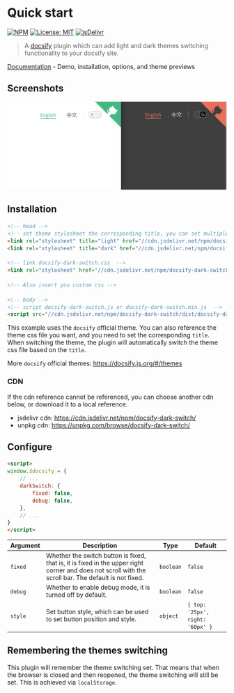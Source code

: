 # Quick start

[![NPM](https://img.shields.io/npm/v/docsify-dark-switch.svg?style=flat-square)](https://www.npmjs.com/package/docsify-dark-switch)
[![License: MIT](https://img.shields.io/badge/License-MIT-yellow.svg?style=flat-square)](https://github.com/markz-demo/docsify-dark-switch/blob/main/LICENSE)
[![jsDelivr](https://data.jsdelivr.com/v1/package/npm/docsify-dark-switch/badge)](https://www.jsdelivr.com/package/npm/docsify-dark-switch)

> A [docsify](https://docsify.js.org) plugin which can add light and dark themes switching functionality to your docsify site.

[Documentation](https://markz-demo.github.io/docsify-dark-switch) - Demo, installation, options, and theme previews

## Screenshots

![](images/image.png)

## Installation

```html
<!-- head -->
<!-- set theme stylesheet the corresponding title, you can set multiple  -->
<link rel="stylesheet" title="light" href="//cdn.jsdelivr.net/npm/docsify/themes/vue.css">
<link rel="stylesheet" title="dark" href="//cdn.jsdelivr.net/npm/docsify/themes/dark.css">

<!-- link docsify-dark-switch.css  -->
<link rel="stylesheet" href="//cdn.jsdelivr.net/npm/docsify-dark-switch/dist/docsify-dark-switch.css">

<!-- Also insert you custom css -->

<!-- body -->
<!-- script docsify-dark-switch.js or docsify-dark-switch.min.js  -->
<script src="//cdn.jsdelivr.net/npm/docsify-dark-switch/dist/docsify-dark-switch.min.js"></script>
```

This example uses the `docsify` official theme. You can also reference the theme css file you want, and you need to set the corresponding `title`. When switching the theme, the plugin will automatically switch the theme css file based on the `title`.

More `docsify` official themes: https://docsify.js.org/#/themes

### CDN

If the cdn reference cannot be referenced, you can choose another cdn below, or download it to a local reference.

- jsdelivr cdn: https://cdn.jsdelivr.net/npm/docsify-dark-switch/
- unpkg cdn: https://unpkg.com/browse/docsify-dark-switch/

## Configure

```html
<script>
window.$docsify = {
    // ...
    darkSwitch: {
        fixed: false,
        debug: false,
    },
    // ...
}
</script>
```

| Argument | Description                                                                                                                                           | Type      | Default                          |
| -------- | ----------------------------------------------------------------------------------------------------------------------------------------------------- | --------- | -------------------------------- |
| `fixed`  | Whether the switch button is fixed, that is, it is fixed in the upper right corner and does not scroll with the scroll bar. The default is not fixed. | `boolean` | `false`                          |
| `debug`  | Whether to enable debug mode, it is turned off by default.                                                                                            | `boolean` | `false`                          |
| `style`  | Set button style, which can be used to set button position and style.                                                                                 | `object`  | `{ top: '25px', right: '60px' }` |

## Remembering the themes switching

This plugin will remember the theme switching set. That means that when the browser is closed and then reopened, the theme switching will still be set. This is achieved via `localStorage`.